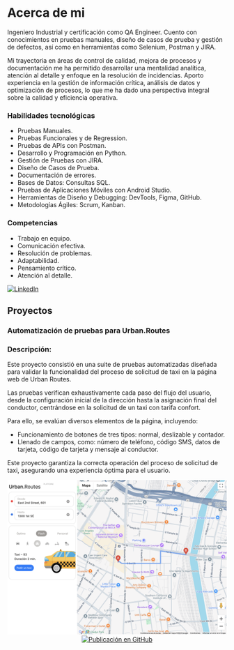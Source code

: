 # Acerca de mi

Ingeniero Industrial y certificación como QA Engineer. Cuento con conocimientos en pruebas manuales, diseño de casos de prueba y gestión de defectos, así como en herramientas como Selenium, Postman y JIRA.

Mi trayectoria en áreas de control de calidad, mejora de procesos y documentación me ha permitido desarrollar una mentalidad analítica, atención al detalle y enfoque en la resolución de incidencias. Aporto experiencia en la gestión de información crítica, análisis de datos y optimización de procesos, lo que me ha dado una perspectiva integral sobre la calidad y eficiencia operativa.


### Habilidades tecnológicas

- Pruebas Manuales.
- Pruebas Funcionales y de Regression.
- Pruebas de APIs con Postman.
- Desarrollo y Programación en Python.
- Gestión de Pruebas con JIRA.
- Diseño de Casos de Prueba.
- Documentación de errores.
- Bases de Datos: Consultas SQL.
- Pruebas de Aplicaciones Móviles con Android Studio.
- Herramientas de Diseño y Debugging: DevTools, Figma, GitHub.
- Metodologías Ágiles: Scrum, Kanban.


### Competencias

- Trabajo en equipo.
- Comunicación efectiva.
- Resolución de problemas.
- Adaptabilidad.
- Pensamiento crítico.
- Atención al detalle.


<a href="https://www.linkedin.com/in/rafael-zermeno" target="_blank">
  <img src="https://img.shields.io/badge/linkedin-%230077B5.svg?style=for-the-badge&logo=linkedin&logoColor=white" alt="LinkedIn">
</a>

## Proyectos

### Automatización de pruebas para Urban.Routes

### Descripción:

Este proyecto consistió en una suite de pruebas automatizadas diseñada para validar la funcionalidad del proceso de solicitud de taxi en la página web de Urban Routes.

Las pruebas verifican exhaustivamente cada paso del flujo del usuario, desde la configuración inicial de la dirección hasta la asignación final del conductor, centrándose en la solicitud de un taxi con tarifa confort.

Para ello, se evalúan diversos elementos de la página, incluyendo:

-	Funcionamiento de botones de tres tipos: normal, deslizable y contador.
-	Llenado de campos, como: número de teléfono, código SMS, datos de tarjeta, código de tarjeta y mensaje al conductor.

Este proyecto garantiza la correcta operación del proceso de solicitud de taxi, asegurando una experiencia óptima para el usuario.

<a href="https://github.com/RafaelZeCe83/qa-project-Urban-Routes-es/blob/master/Urban%20Routes.png" target="_blank">
  <img src="https://github.com/RafaelZeCe83/qa-project-Urban-Routes-es/blob/master/Urban%20Routes.png" alt="Test example image">
</a>


<div style="width: 100%; display: flex; justify-content: center;">
  <a href="https://github.com/RafaelZeCe83/qa-project-Urban-Routes-es" target="_blank">
    <img src="https://img.shields.io/badge/Publicación-000?style=for-the-badge&logo=github&logoColor=white" alt="Publicación en GitHub">
  </a>
</div>
                 




